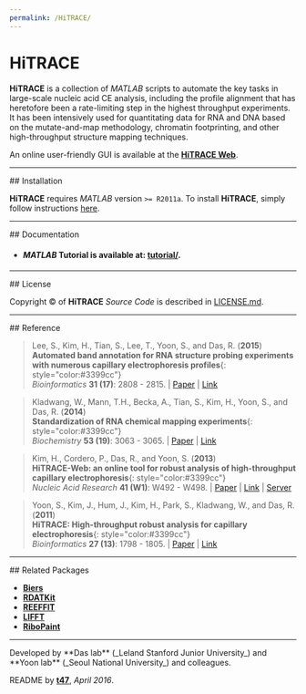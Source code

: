 ```yaml
---
permalink: /HiTRACE/
---
```



# HiTRACE

**HiTRACE** is a collection of *MATLAB* scripts to automate the key tasks in large-scale nucleic acid CE analysis, including the profile alignment that has heretofore been a rate-limiting step in the highest throughput experiments. It has been intensively used for quantitating data for RNA and DNA based on the mutate-and-map methodology, chromatin footprinting, and other high-throughput structure mapping techniques.

An online user-friendly GUI is available at the [**HiTRACE Web**](http://hitrace.org/).

<hr/>
## Installation

**HiTRACE** requires *MATLAB* version `>= R2011a`. To install **HiTRACE**, simply follow instructions [here](install/).

<hr/>
## Documentation

* #### *MATLAB* Tutorial is available at: [**tutorial/**](tutorial/).

<hr/>
## License

Copyright &copy; of **HiTRACE** _Source Code_ is described in [LICENSE.md](https://github.com/ribokit/HiTRACE/blob/master/LICENSE.md).

<hr/>
## Reference

>Lee, S., Kim, H., Tian, S., Lee, T., Yoon, S., and Das, R. (**2015**)<br/>
>**Automated band annotation for RNA structure probing experiments with numerous capillary electrophoresis profiles**{: style="color:#3399cc"}<br/>
>*Bioinformatics* **31 (17)**: 2808 - 2815. | [Paper](https://daslab.stanford.edu/site_data/pub_pdf/2015_Lee_Bioinfo.pdf) | [Link](http://bioinformatics.oxfordjournals.org/content/31/17/2808.abstract)

>Kladwang, W., Mann, T.H., Becka, A., Tian, S., Kim, H., Yoon, S., and Das, R. (**2014**)<br/>
>**Standardization of RNA chemical mapping experiments**{: style="color:#3399cc"}<br/>
>*Biochemistry* **53 (19)**: 3063 - 3065. | [Paper](https://daslab.stanford.edu/site_data/pub_pdf/2014_Kladwang_Biochem.pdf) | [Link](http://pubs.acs.org/doi/abs/10.1021/bi5003426)

>Kim, H., Cordero, P., Das, R., and Yoon, S. (**2013**)<br/>
>**HiTRACE-Web: an online tool for robust analysis of high-throughput capillary electrophoresis**{: style="color:#3399cc"}<br/>
>*Nucleic Acid Research* **41 (W1)**: W492 - W498. | [Paper](https://daslab.stanford.edu/site_data/pub_pdf/2013_Kim_NAR.pdf) | [Link](http://nar.oxfordjournals.org/content/41/W1/W492) | [Server](http://hitrace.org/)

>Yoon, S., Kim, J., Hum, J., Kim, H., Park, S., Kladwang, W., and Das, R. (**2011**)<br/>
>**HiTRACE: High-throughput robust analysis for capillary electrophoresis**{: style="color:#3399cc"}<br/>
>*Bioinformatics* **27 (13)**: 1798 - 1805. | [Paper](https://daslab.stanford.edu/site_data/pub_pdf/2011_Yoon_Bioinfo.pdf) | [Link](http://bioinformatics.oxfordjournals.org/content/27/13/1798)

<hr/>
## Related Packages

* [**Biers**](/Biers/)
* [**RDATKit**](/RDATKit/)
* [**REEFFIT**](/REEFFIT/)
* [**LIFFT**](/LIFFT/)
* [**RiboPaint**](/RiboPaint/)

<hr/>
Developed by **Das lab** (_Leland Stanford Junior University_) and **Yoon lab** (_Seoul National University_) and colleagues.

README by [**t47**](https://t47.io/), *April 2016*.

